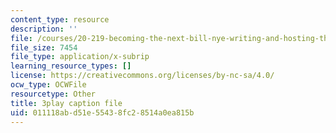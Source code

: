 ```yaml
---
content_type: resource
description: ''
file: /courses/20-219-becoming-the-next-bill-nye-writing-and-hosting-the-educational-show-january-iap-2015/011118abd51e55438fc28514a0ea815b_0BmWrrZq5A4.vtt
file_size: 7454
file_type: application/x-subrip
learning_resource_types: []
license: https://creativecommons.org/licenses/by-nc-sa/4.0/
ocw_type: OCWFile
resourcetype: Other
title: 3play caption file
uid: 011118ab-d51e-5543-8fc2-8514a0ea815b
---
```

